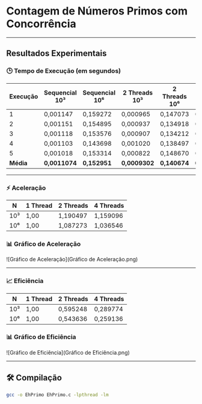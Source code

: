 # Contagem de Números Primos com Concorrência


---

## Resultados Experimentais

### 🕒 Tempo de Execução (em segundos)

| Execução | Sequencial 10³ | Sequencial 10⁶ | 2 Threads 10³ | 2 Threads 10⁶ | 4 Threads 10³ | 4 Threads 10⁶ |
|----------|----------------|----------------|---------------|---------------|---------------|---------------|
| 1        | 0,001147       | 0,159272       | 0,000965      | 0,147073      | 0,000976      | 0,149484      |
| 2        | 0,001151       | 0,154895       | 0,000937      | 0,134918      | 0,000909      | 0,146371      |
| 3        | 0,001118       | 0,153576       | 0,000907      | 0,134212      | 0,000978      | 0,142024      |
| 4        | 0,001103       | 0,143698       | 0,001020      | 0,138497      | 0,000918      | 0,158695      |
| 5        | 0,001018       | 0,153314       | 0,000822      | 0,148670      | 0,000996      | 0,141218      |
| **Média**| **0,0011074**   | **0,152951**   | **0,0009302**  | **0,140674**  | **0,0009554**  | **0,147558**  |

---

### ⚡ Aceleração

| N         | 1 Thread | 2 Threads| 4 Threads |
|-----------|----------|----------|-----------|
| 10³       | 1,00     | 1,190497 | 1,159096  |
| 10⁶       | 1,00     | 1,087273 | 1,036546  |

### 📊 Gráfico de Aceleração

![Gráfico de Aceleração](Gráfico de Aceleração.png)

---

### 📈 Eficiência

| N         | 1 Thread | 2 Threads | 4 Threads |
|-----------|----------|-----------|-----------|
| 10³       | 1,00     | 0,595248  | 0,289774  |
| 10⁶       | 1,00     | 0,543636  | 0,259136  |

### 📊 Gráfico de Eficiência

![Gráfico de Eficiência](Gráfico de Eficiência.png)

---


## 🛠️ Compilação

```bash
gcc -o EhPrimo EhPrimo.c -lpthread -lm
